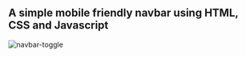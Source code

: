 ## A simple mobile friendly navbar using HTML, CSS and Javascript

![navbar-toggle](https://user-images.githubusercontent.com/12422620/167405360-0cc9407b-d8aa-49ae-ba4b-39d5c5fe690e.jpg)
